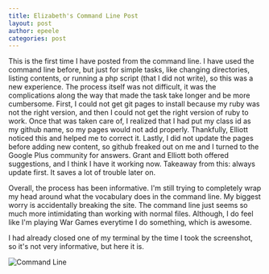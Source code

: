 ```yaml
---
title: Elizabeth's Command Line Post
layout: post
author: epeele
categories: post
---
```


This is the first time I have posted from the command line.  I have used the command line before, but just for simple tasks, like changing directories, listing contents, or running a php script (that I did not write), so this was a new experience.  The process itself was not difficult, it was the complications along the way that made the task take longer and be more cumbersome.  First, I could not get git pages to install because my ruby was not the right version, and then I could not get the right version of ruby to work.  Once that was taken care of, I realized that I had put my class id as my github name, so my pages would not add properly.  Thankfully, Elliott noticed this and helped me to correct it.  Lastly, I did not update the pages before adding new content, so github freaked out on me and I turned to the Google Plus community for answers.  Grant and Elliott both offered suggestions, and I think I have it working now.  Takeaway from this:  always update first.  It saves a lot of trouble later on.

Overall, the process has been informative.  I'm still trying to completely wrap my head around what the vocabulary does in the command line.  My biggest worry is accidentally breaking the site.  The command line just seems so much more intimidating than working with normal files.  Although, I do feel like I'm playing War Games everytime I do something, which is awesome.

I had already closed one of my terminal by the time I took the screenshot, so it's not very informative, but here it is.

![Command Line](http://www.unc.edu/~epeele/file/peele_commandline.png)
